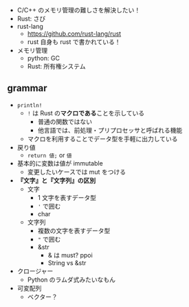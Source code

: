 - C/C++ のメモリ管理の難しさを解決したい！
- Rust: さび
- rust-lang
  - https://github.com/rust-lang/rust
  - rust 自身も rust で書かれている！
- メモリ管理
  - python: GC
  - Rust: 所有権システム

## grammar

- `println!`
  - `!` は Rust の**マクロである**ことを示している
    - 普通の関数ではない
    - 他言語では、前処理・プリプロセッサと呼ばれる機能
  - マクロを利用することでデータ型を手軽に出力している
- 戻り値
  - `return 値;` or `値`
- 基本的に変数は値が immutable
  - 変更したいケースでは mut をつける
- **『文字』と『文字列』の区別**
  - 文字
    - 1 文字を表すデータ型
    - `'` で囲む
    - char
  - 文字列
    - 複数の文字を表すデータ型
    - `"` で囲む
    - &str
      - & は must? ppoi
      - String vs &str
- クロージャー
  - Python のラムダ式みたいなもん
- 可変配列
  - ベクター？
